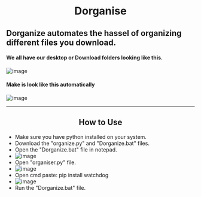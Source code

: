 <h1 align=center>Dorganise</h1>
<h2>Dorganize automates the hassel of organizing different files you download.</h2>

<h4> We all have our desktop or Download folders looking like this.</h4>

![image](https://github.com/smregit/Dorganise/assets/97747064/be61e295-80b5-4f5a-a374-124c803e9a50)


<h4>Make is look like this automatically</h4>

![image](https://github.com/smregit/Dorganise/assets/97747064/2d13b787-42f2-4e4a-ac17-ea838b0a368f)

<hr>
<h2 align=center>How to Use</h2>


-  Make sure you have python installed on your system.
-  Download the "organize.py" and "Dorganize.bat" files.
-  Open the "Dorganize.bat" file in notepad.
-  ![image](https://github.com/smregit/Dorganise/assets/97747064/c4bbc5ed-2d01-46a7-9977-a48d14f2634d)
-  Open "organiser.py" file.
-  ![image](https://github.com/smregit/Dorganise/assets/97747064/354c2f9e-ee75-437e-9cf9-1fdff0a9552c)
-  Open cmd paste: pip install watchdog
-  ![image](https://github.com/smregit/Dorganise/assets/97747064/93ca2f98-da3f-4d5d-a08e-ee3e88bd76bf)
-  Run the "Dorganize.bat" file.





